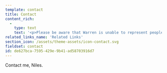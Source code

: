 ```yaml
---
template: contact
title: Contact
content_rich:
  -
    type: text
    text: '<p>Please be aware that Warren is unable to represent people in disputes with ACC as he now works with<a href="https://talkmeetresolve.co.nz/" target="_blank"> Talk - Meet - Resolve.</a> <br></p><p><b>In the meantime, sign up to our Mailing List and we''ll keep you informed. </b></p><p><br></p><hr>'
related_links_name: 'Related Links'
section_icon: /assets/theme-assets/icon-contact.svg
fieldset: contact
id: de627bca-7595-429e-9b41-ad58703916d7
---
```

Contact me, Niles.